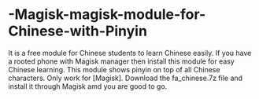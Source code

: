 # -Magisk-magisk-module-for-Chinese-with-Pinyin
It is a free module for Chinese students to learn Chinese easily. If you have a rooted phone with Magisk manager then install this module for easy Chinese learning. This module shows pinyin on top of all Chinese characters. Only work for [Magisk].
Download the fa_chinese.7z file and install it through Magisk amd you are good to go.
